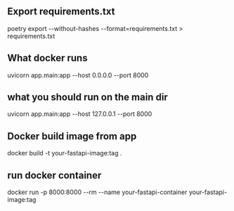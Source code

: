 ## Export requirements.txt 
 poetry export --without-hashes --format=requirements.txt > requirements.txt

## What docker runs
uvicorn app.main:app --host 0.0.0.0 --port 8000

## what you should run on the main dir
uvicorn app.main:app --host 127.0.0.1 --port 8000

## Docker build image from app
docker build -t your-fastapi-image:tag .

## run docker container
docker run -p 8000:8000 --rm --name your-fastapi-container your-fastapi-image:tag